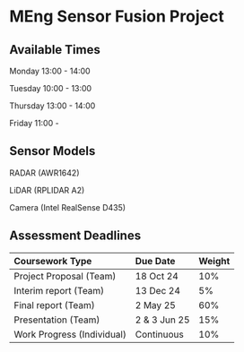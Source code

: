 # MEng Sensor Fusion Project
## Available Times
Monday 13:00 - 14:00

Tuesday 10:00 - 13:00

Thursday 13:00 - 14:00

Friday 11:00 - 

## Sensor Models
RADAR (AWR1642)

LiDAR (RPLIDAR A2)

Camera (Intel RealSense D435)

## Assessment Deadlines
| Coursework Type             | Due Date       | Weight          | 
|:----------------------------|:---------------|:----------------|
| Project Proposal  (Team)    | 18 Oct 24      | 10%             |
| Interim report    (Team)    | 13 Dec 24      | 5%              |
| Final report     (Team)     | 2 May 25       | 60%             |
| Presentation     (Team)     | 2 & 3 Jun 25   | 15%             |
| Work Progress (Individual)  | Continuous     | 10%             |
